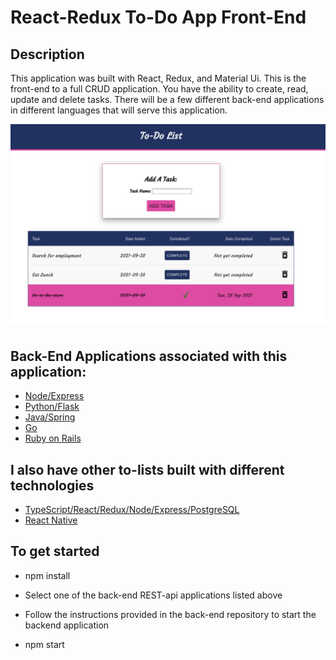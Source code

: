 # React-Redux To-Do App Front-End

## Description

This application was built with React, Redux, and Material Ui. This is the front-end to a full CRUD application.
You have the ability to create, read, update and delete tasks. There will be a few different back-end applications in different languages that
will serve this application.

![App Photo](public/new_todo_photo.png)



Back-End Applications associated with this application:
---

- [Node/Express](https://github.com/jothoudt/backend-todo-node-express)   
- [Python/Flask](https://github.com/jothoudt/python-to-do-backend)
- [Java/Spring](https://github.com/jothoudt/spring-backend-todo) 
- [Go](https://github.com/jothoudt/go-backend-todo)
- [Ruby on Rails](https://github.com/jothoudt/backend-todo-rails)

I also have other to-lists built with different technologies
---
- [TypeScript/React/Redux/Node/Express/PostgreSQL](https://github.com/jothoudt/typescript-to-do)
- [React Native]((https://github.com/jothoudt/todo-react-native))

## To get started

- npm install

- Select one of the back-end REST-api applications listed above

- Follow the instructions provided in the back-end repository to start the backend application

- npm start

